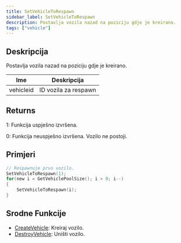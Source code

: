```yaml
---
title: SetVehicleToRespawn
sidebar_label: SetVehicleToRespawn
description: Postavlja vozila nazad na poziciju gdje je kreirano.
tags: ["vehicle"]
---
```


## Deskripcija

Postavlja vozila nazad na poziciju gdje je kreirano.

| Ime       | Deskripcija          |
| --------- | -------------------- |
| vehicleid | ID vozila za respawn |

## Returns

1: Funkcija uspješno izvršena.

0: Funkcija neuspješno izvršena. Vozilo ne postoji.

## Primjeri

```c
// Respawnuje prvo vozilo.
SetVehicleToRespawn(1);
for(new i = GetVehiclePoolSize(); i > 0; i--)
{
    SetVehicleToRespawn(i);
}
```

## Srodne Funkcije

- [CreateVehicle](CreateVehicle): Kreiraj vozilo.
- [DestroyVehicle](DestroyVehicle): Uništi vozilo.
